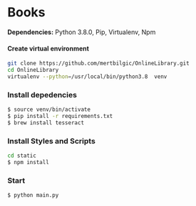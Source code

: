 # Books

**Dependencies:** Python 3.8.0, Pip, Virtualenv, Npm

#### Create virtual environment 

```sh
git clone https://github.com/mertbilgic/OnlineLibrary.git
cd OnlineLibrary
virtualenv --python=/usr/local/bin/python3.8  venv
```

### Install depedencies

```sh
$ source venv/bin/activate
$ pip install -r requirements.txt
$ brew install tesseract
```

### Install Styles and Scripts

```sh
cd static
$ npm install
```
### Start

```sh
$ python main.py 
```